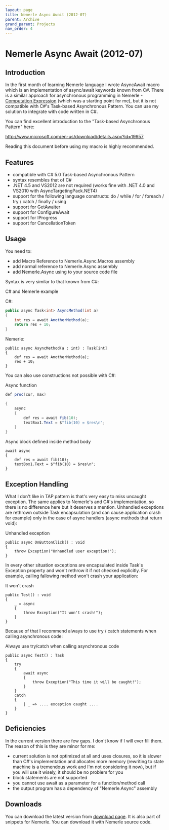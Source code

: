 ```yaml
---
layout: page
title: Nemerle Async Await (2012-07)
parent: Archive
grand_parent: Projects
nav_order: 4
---
```


# Nemerle Async Await (2012-07)

## Introduction

In the first month of learning Nemerle language I wrote AsyncAwait macro which is an implementation of async/await keywords known from C#. There is a similar approach for asynchronous programming in Nemerle - [Computation Expression](https://github.com/rsdn/nemerle/wiki/Computation-Expression-macro) (which was a starting point for me), but it is not compatible with C#'s Task-based Asynchronous Pattern. You can use my solution to integrate with code written in C#.

You can find excellent introduction to the "Task-based Asynchronous Pattern" here:

http://www.microsoft.com/en-us/download/details.aspx?id=19957

Reading this document before using my macro is highly recommended.

## Features

- compatible with C# 5.0 Task-based Asynchronous Pattern
- syntax resembles that of C#
- .NET 4.5 and VS2012 are not required (works fine with .NET 4.0 and VS2010 with AsyncTargetingPack.NET4)
- support for the following language constructs: do / while / for / foreach / try / catch / finally / using
- support for GetAwaiter
- support for ConfigureAwait
- support for IProgress
- support for CancellationToken

## Usage

You need to:

- add Macro Reference to Nemerle.Async.Macros assembly
- add normal reference to Nemerle.Async assembly
- add Nemerle.Async using to your source code file

Syntax is very similar to that known from C#:

C# and Nemerle example

C#:

```csharp
public async Task<int> AsyncMethod(int a)
{
    int res = await AnotherMethod(a);
    return res + 10;
}
```

Nemerle:

```nemerle
public async AsyncMethod(a : int) : Task[int]
{
    def res = await AnotherMethod(a);
    res + 10;
}
```

You can also use constructions not possible with C#:

Async function

```csharp
def proc(cur, max)

{
    async
    {
        def res = await fib(10);
        textBox1.Text = $"fib(10) = $res\n";
    }
}
```

Async block defined inside method body

```nemerle
await async
{
    def res = await fib(10);
    textBox1.Text = $"fib(10) = $res\n";
}
```

## Exception Handling

What I don't like in TAP pattern is that's very easy to miss uncaught exception. The same applies to Nemerle's and C#'s implementation, so there is no difference here but it deserves a mention. Unhandled exceptions are rethrown outside Task encapsulation (and can cause application crash for example) only in the case of async handlers (async methods that return void):

Unhandled exception

```nemerle
public async OnButtonClick() : void
{
    throw Exception("Unhandled user exception!");
}
```

In every other situation exceptions are encapsulated inside Task's Exception property and won't rethrow it if not checked explicitly. For example, calling fallowing method won't crash your application:

It won't crash

```nemerle
public Test() : void
{
    _ = async
    {
        throw Exception("It won't crash!");
    }
}
```

Because of that I recommend always to use try / catch statements when calling asynchronous code:

Always use try/catch when calling asynchronous code

```nemerle
public async Test() : Task
{
    try
    {
        await async
        {
            throw Exception("This time it will be caught!");
        }
    }
    catch
    {
        | _ => .... exception caught ....
    }
}
```

## Deficiencies

In the current version there are few gaps. I don't know if I will ever fill them. The reason of this is they are minor for me:

- current solution is not optimized at all and uses closures, so it is slower than C#'s implementation and allocates more memory (rewriting to state machine is a tremendous work and I'm not considering it now), but if you will use it wisely, it should be no problem for you
- block statements are not supported
- you cannot use await as a parameter for a function/method call
- the output program has a dependency of "Nemerle.Async" assembly

## Downloads

You can download the latest version from [download page](https://sites.google.com/site/gibekm/downloads/nemerle/asyncawait). It is also part of snippets for Nemerle. You can download it with Nemerle source code.
